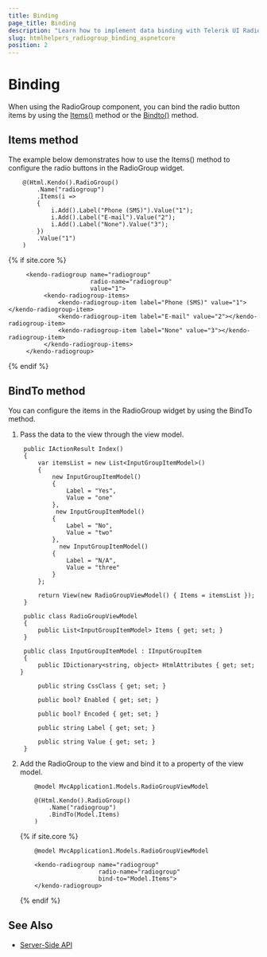 ```yaml
---
title: Binding
page_title: Binding
description: "Learn how to implement data binding with Telerik UI RadioGroup component for {{ site.framework }}."
slug: htmlhelpers_radiogroup_binding_aspnetcore
position: 2
---
```


# Binding

When using the RadioGroup component, you can bind the radio button items by using the [Items()](#items) method or the [Bindto()](#bindto) method.

## Items method

The example below demonstrates how to use the Items() method to configure the radio buttons in the RadioGroup widget.

```HtmlHelper
    @(Html.Kendo().RadioGroup()
        .Name("radiogroup")
        .Items(i =>
        {
            i.Add().Label("Phone (SMS)").Value("1");
            i.Add().Label("E-mail").Value("2");
            i.Add().Label("None").Value("3");
        })
        .Value("1")
    )
```
{% if site.core %}
```TagHelper
     <kendo-radiogroup name="radiogroup" 
                       radio-name="radiogroup" 
                       value="1">
          <kendo-radiogroup-items>
              <kendo-radiogroup-item label="Phone (SMS)" value="1"></kendo-radiogroup-item>
              <kendo-radiogroup-item label="E-mail" value="2"></kendo-radiogroup-item>
              <kendo-radiogroup-item label="None" value="3"></kendo-radiogroup-item>
          </kendo-radiogroup-items>
     </kendo-radiogroup>
```
{% endif %}

## BindTo method

You can configure the items in the RadioGroup widget by using the BindTo method.

1. Pass the data to the view through the view model.

        public IActionResult Index()
        {
            var itemsList = new List<InputGroupItemModel>()
            {
                new InputGroupItemModel()
                {
                    Label = "Yes",
                    Value = "one"
                },
                 new InputGroupItemModel()
                {
                    Label = "No",
                    Value = "two"                    
                },
                  new InputGroupItemModel()
                {
                    Label = "N/A",
                    Value = "three"
                }
            };

            return View(new RadioGroupViewModel() { Items = itemsList });
        }

        public class RadioGroupViewModel
        {
            public List<InputGroupItemModel> Items { get; set; }
        }
		
		public class InputGroupItemModel : IInputGroupItem
		{
			public IDictionary<string, object> HtmlAttributes { get; set; }
	
			public string CssClass { get; set; }
	
			public bool? Enabled { get; set; }
	
			public bool? Encoded { get; set; }
	
			public string Label { get; set; }
	
			public string Value { get; set; }
		}	


1. Add the RadioGroup to the view and bind it to a property of the view model.

    ```HtmlHelper
        @model MvcApplication1.Models.RadioGroupViewModel

        @(Html.Kendo().RadioGroup()
            .Name("radiogroup")   
            .BindTo(Model.Items)
        )
    ```
    {% if site.core %}
    ```TagHelper
        @model MvcApplication1.Models.RadioGroupViewModel

        <kendo-radiogroup name="radiogroup"
                          radio-name="radiogroup"                      
                          bind-to="Model.Items">
        </kendo-radiogroup>
    ```
    {% endif %}

## See Also

* [Server-Side API](/api/radiogroup)
